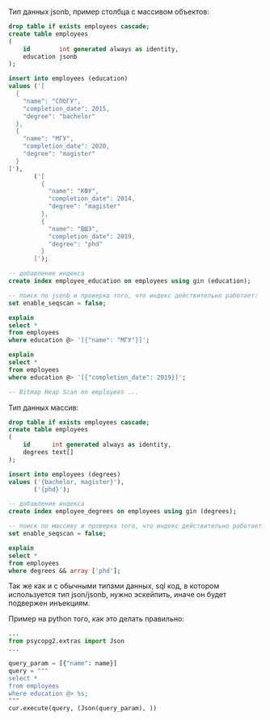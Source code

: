 Тип данных jsonb, пример столбца с массивом объектов:

```sql
drop table if exists employees cascade;
create table employees
(
    id        int generated always as identity,
    education jsonb
);

insert into employees (education)
values ('[
  {
    "name": "СПбГУ",
    "completion_date": 2015,
    "degree": "bachelor"
  },
  {
    "name": "МГУ",
    "completion_date": 2020,
    "degree": "magister"
  }
]'),
       ('[
         {
           "name": "КФУ",
           "completion_date": 2014,
           "degree": "magister"
         },
         {
           "name": "ВШЭ",
           "completion_date": 2019,
           "degree": "phd"
         }
       ]');

-- добавление индекса
create index employee_education on employees using gin (education);

-- поиск по jsonb и проверка того, что индекс действительно работает:
set enable_seqscan = false;

explain
select *
from employees
where education @> '[{"name": "МГУ"}]';

explain
select *
from employees
where education @> '[{"completion_date": 2019}]';

-- Bitmap Heap Scan on employees ...
```

Тип данных массив:

```sql
drop table if exists employees cascade;
create table employees
(
    id      int generated always as identity,
    degrees text[]
);

insert into employees (degrees)
values ('{bachelor, magister}'),
       ('{phd}');

-- добавление индекса
create index employee_degrees on employees using gin (degrees);

-- поиск по массиву и проверка того, что индекс действительно работает
set enable_seqscan = false;

explain
select *
from employees
where degrees && array ['phd'];
```

Так же как и с обычными типами данных, sql код, в котором используется тип json/jsonb, нужно эскейпить,
иначе он будет подвержен инъекциям.

Пример на python того, как это делать правильно:
```python
...
from psycopg2.extras import Json
...

query_param = [{"name": name}]
query = """
select *
from employees
where education @> %s;
"""
cur.execute(query, (Json(query_param), ))
```
